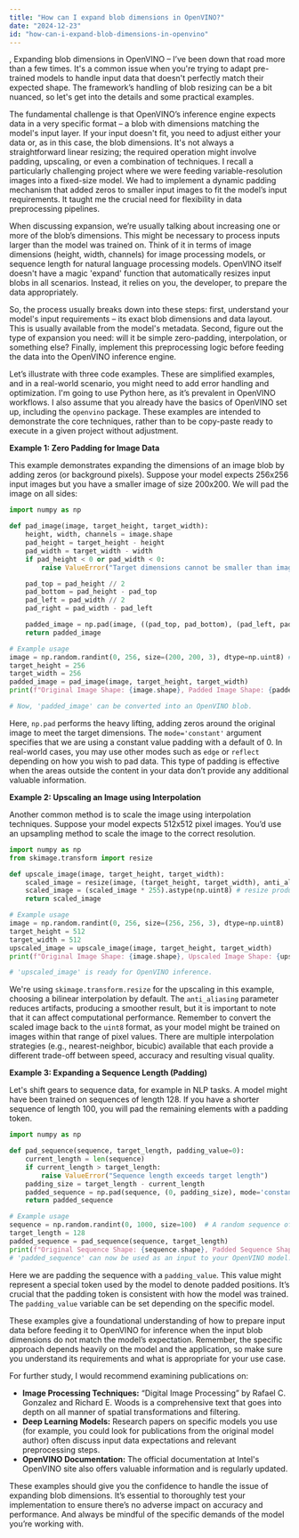 ```yaml
---
title: "How can I expand blob dimensions in OpenVINO?"
date: "2024-12-23"
id: "how-can-i-expand-blob-dimensions-in-openvino"
---
```


,  Expanding blob dimensions in OpenVINO – I’ve been down that road more than a few times. It's a common issue when you're trying to adapt pre-trained models to handle input data that doesn't perfectly match their expected shape. The framework’s handling of blob resizing can be a bit nuanced, so let's get into the details and some practical examples.

The fundamental challenge is that OpenVINO’s inference engine expects data in a very specific format – a blob with dimensions matching the model's input layer. If your input doesn't fit, you need to adjust either your data or, as in this case, the blob dimensions. It's not always a straightforward linear resizing; the required operation might involve padding, upscaling, or even a combination of techniques. I recall a particularly challenging project where we were feeding variable-resolution images into a fixed-size model. We had to implement a dynamic padding mechanism that added zeros to smaller input images to fit the model’s input requirements. It taught me the crucial need for flexibility in data preprocessing pipelines.

When discussing expansion, we’re usually talking about increasing one or more of the blob’s dimensions. This might be necessary to process inputs larger than the model was trained on. Think of it in terms of image dimensions (height, width, channels) for image processing models, or sequence length for natural language processing models. OpenVINO itself doesn't have a magic 'expand' function that automatically resizes input blobs in all scenarios. Instead, it relies on you, the developer, to prepare the data appropriately.

So, the process usually breaks down into these steps: first, understand your model's input requirements – its exact blob dimensions and data layout. This is usually available from the model's metadata. Second, figure out the type of expansion you need: will it be simple zero-padding, interpolation, or something else? Finally, implement this preprocessing logic before feeding the data into the OpenVINO inference engine.

Let’s illustrate with three code examples. These are simplified examples, and in a real-world scenario, you might need to add error handling and optimization. I'm going to use Python here, as it’s prevalent in OpenVINO workflows. I also assume that you already have the basics of OpenVINO set up, including the `openvino` package. These examples are intended to demonstrate the core techniques, rather than to be copy-paste ready to execute in a given project without adjustment.

**Example 1: Zero Padding for Image Data**

This example demonstrates expanding the dimensions of an image blob by adding zeros (or background pixels). Suppose your model expects 256x256 input images but you have a smaller image of size 200x200. We will pad the image on all sides:

```python
import numpy as np

def pad_image(image, target_height, target_width):
    height, width, channels = image.shape
    pad_height = target_height - height
    pad_width = target_width - width
    if pad_height < 0 or pad_width < 0:
        raise ValueError("Target dimensions cannot be smaller than image dimensions")

    pad_top = pad_height // 2
    pad_bottom = pad_height - pad_top
    pad_left = pad_width // 2
    pad_right = pad_width - pad_left

    padded_image = np.pad(image, ((pad_top, pad_bottom), (pad_left, pad_right), (0, 0)), mode='constant')
    return padded_image

# Example usage
image = np.random.randint(0, 256, size=(200, 200, 3), dtype=np.uint8) # a 200x200 rgb image.
target_height = 256
target_width = 256
padded_image = pad_image(image, target_height, target_width)
print(f"Original Image Shape: {image.shape}, Padded Image Shape: {padded_image.shape}")

# Now, 'padded_image' can be converted into an OpenVINO blob.
```
Here, `np.pad` performs the heavy lifting, adding zeros around the original image to meet the target dimensions. The `mode='constant'` argument specifies that we are using a constant value padding with a default of 0. In real-world cases, you may use other modes such as `edge` or `reflect` depending on how you wish to pad data. This type of padding is effective when the areas outside the content in your data don’t provide any additional valuable information.

**Example 2: Upscaling an Image using Interpolation**

Another common method is to scale the image using interpolation techniques. Suppose your model expects 512x512 pixel images. You’d use an upsampling method to scale the image to the correct resolution.

```python
import numpy as np
from skimage.transform import resize

def upscale_image(image, target_height, target_width):
    scaled_image = resize(image, (target_height, target_width), anti_aliasing=True, preserve_range=True)
    scaled_image = (scaled_image * 255).astype(np.uint8) # resize produces values between 0 and 1, converting it back to 0-255.
    return scaled_image

# Example usage
image = np.random.randint(0, 256, size=(256, 256, 3), dtype=np.uint8)
target_height = 512
target_width = 512
upscaled_image = upscale_image(image, target_height, target_width)
print(f"Original Image Shape: {image.shape}, Upscaled Image Shape: {upscaled_image.shape}")

# 'upscaled_image' is ready for OpenVINO inference.
```

We're using `skimage.transform.resize` for the upscaling in this example, choosing a bilinear interpolation by default. The `anti_aliasing` parameter reduces artifacts, producing a smoother result, but it is important to note that it can affect computational performance. Remember to convert the scaled image back to the `uint8` format, as your model might be trained on images within that range of pixel values. There are multiple interpolation strategies (e.g., nearest-neighbor, bicubic) available that each provide a different trade-off between speed, accuracy and resulting visual quality.

**Example 3: Expanding a Sequence Length (Padding)**

Let's shift gears to sequence data, for example in NLP tasks. A model might have been trained on sequences of length 128. If you have a shorter sequence of length 100, you will pad the remaining elements with a padding token.

```python
import numpy as np

def pad_sequence(sequence, target_length, padding_value=0):
    current_length = len(sequence)
    if current_length > target_length:
        raise ValueError("Sequence length exceeds target length")
    padding_size = target_length - current_length
    padded_sequence = np.pad(sequence, (0, padding_size), mode='constant', constant_values=padding_value)
    return padded_sequence

# Example usage
sequence = np.random.randint(0, 1000, size=100)  # A random sequence of length 100
target_length = 128
padded_sequence = pad_sequence(sequence, target_length)
print(f"Original Sequence Shape: {sequence.shape}, Padded Sequence Shape: {padded_sequence.shape}")
# 'padded_sequence' can now be used as an input to your OpenVINO model.
```

Here we are padding the sequence with a `padding_value`. This value might represent a special token used by the model to denote padded positions. It’s crucial that the padding token is consistent with how the model was trained. The `padding_value` variable can be set depending on the specific model.

These examples give a foundational understanding of how to prepare input data before feeding it to OpenVINO for inference when the input blob dimensions do not match the model’s expectation. Remember, the specific approach depends heavily on the model and the application, so make sure you understand its requirements and what is appropriate for your use case.

For further study, I would recommend examining publications on:

*   **Image Processing Techniques:** “Digital Image Processing” by Rafael C. Gonzalez and Richard E. Woods is a comprehensive text that goes into depth on all manner of spatial transformations and filtering.
*   **Deep Learning Models:** Research papers on specific models you use (for example, you could look for publications from the original model author) often discuss input data expectations and relevant preprocessing steps.
*   **OpenVINO Documentation:** The official documentation at Intel's OpenVINO site also offers valuable information and is regularly updated.

These examples should give you the confidence to handle the issue of expanding blob dimensions. It’s essential to thoroughly test your implementation to ensure there’s no adverse impact on accuracy and performance. And always be mindful of the specific demands of the model you’re working with.
